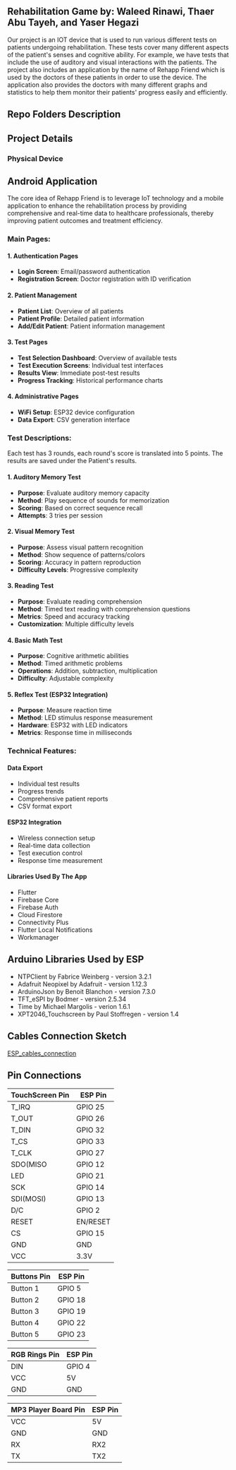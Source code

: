 
## Rehabilitation Game by: Waleed Rinawi, Thaer Abu Tayeh, and Yaser Hegazi
Our project is an IOT device that is used to run various different tests on patients undergoing rehabilitation. These tests cover many different aspects of the
patient's senses and cognitive ability. For example, we have tests that include the use of auditory and visual interactions with the patients. The project also
includes an application by the name of Rehapp Friend which is used by the doctors of these patients in order to use the device. The application also provides the
doctors with many different graphs and statistics to help them monitor their patients' progress easily and efficiently.  

## Repo Folders Description

## Project Details

### Physical Device

## Android Application
The core idea of Rehapp Friend is to leverage IoT technology and a mobile application to enhance the rehabilitation process by providing comprehensive and real-time data to healthcare professionals, thereby improving patient outcomes and treatment efficiency.

### Main Pages:

#### 1. Authentication Pages
- **Login Screen**: Email/password authentication
- **Registration Screen**: Doctor registration with ID verification

#### 2. Patient Management
- **Patient List**: Overview of all patients
- **Patient Profile**: Detailed patient information
- **Add/Edit Patient**: Patient information management

#### 3. Test Pages
- **Test Selection Dashboard**: Overview of available tests
- **Test Execution Screens**: Individual test interfaces
- **Results View**: Immediate post-test results
- **Progress Tracking**: Historical performance charts

#### 4. Administrative Pages
- **WiFi Setup**: ESP32 device configuration
- **Data Export**: CSV generation interface

### Test Descriptions:
Each test has 3 rounds, each round's score is translated into 5 points. The results are saved under the Patient's results.

#### 1. Auditory Memory Test
- **Purpose**: Evaluate auditory memory capacity
- **Method**: Play sequence of sounds for memorization
- **Scoring**: Based on correct sequence recall
- **Attempts**: 3 tries per session

#### 2. Visual Memory Test
- **Purpose**: Assess visual pattern recognition
- **Method**: Show sequence of patterns/colors
- **Scoring**: Accuracy in pattern reproduction
- **Difficulty Levels**: Progressive complexity

#### 3. Reading Test
- **Purpose**: Evaluate reading comprehension
- **Method**: Timed text reading with comprehension questions
- **Metrics**: Speed and accuracy tracking
- **Customization**: Multiple difficulty levels

#### 4. Basic Math Test
- **Purpose**: Cognitive arithmetic abilities
- **Method**: Timed arithmetic problems
- **Operations**: Addition, subtraction, multiplication
- **Difficulty**: Adjustable complexity

#### 5. Reflex Test (ESP32 Integration)
- **Purpose**: Measure reaction time
- **Method**: LED stimulus response measurement
- **Hardware**: ESP32 with LED indicators
- **Metrics**: Response time in milliseconds

### Technical Features:

#### Data Export
- Individual test results
- Progress trends
- Comprehensive patient reports
- CSV format export

#### ESP32 Integration
- Wireless connection setup
- Real-time data collection
- Test execution control
- Response time measurement

#### Libraries Used By The App
- Flutter
- Firebase Core
- Firebase Auth
- Cloud Firestore
- Connectivity Plus
- Flutter Local Notifications
- Workmanager



## Arduino Libraries Used by ESP

- NTPClient by Fabrice Weinberg - version 3.2.1
- Adafruit Neopixel by Adafruit - version 1.12.3
- ArduinoJson by Benoit Blanchon - version 7.3.0
- TFT_eSPI by Bodmer - version 2.5.34
- Time by Michael Margolis - verion 1.6.1
- XPT2046_Touchscreen by Paul Stoffregen - version 1.4

## Cables Connection Sketch
[ESP_cables_connection](Documentation/ESP_cables_connection.jpg "Cables Connection")

## Pin Connections

| TouchScreen Pin    | ESP Pin               |
|---------------|----------------------------|
| T_IRQ          | 	GPIO 25  |
| T_OUT          | 	GPIO 26  |
| T_DIN          | 	GPIO 32  |
| T_CS           | 	GPIO 33  |
| T_CLK          | 	GPIO 27  |
| SDO(MISO       | 	GPIO 12  |
| LED            | 	GPIO 21  |
| SCK            | 	GPIO 14  |
| SDI(MOSI)      | 	GPIO 13  |
| D/C            | 	GPIO 2   |
| RESET          | 	EN/RESET |
| CS             | 	GPIO 15  |
| GND            | 	GND      |
| VCC            | 	3.3V     |

| Buttons Pin   | ESP Pin                    |
|---------------|----------------------------|
| Button 1          | 	GPIO 5   |
| Button 2          | 	GPIO 18  |
| Button 3          | 	GPIO 19  |
| Button 4          | 	GPIO 22  |
| Button 5          | 	GPIO 23  |

| RGB Rings Pin    | ESP Pin                   |
|------------------|---------------------------|
| DIN              | 	GPIO 4   |
| VCC              |  5V       |
| GND              |  GND      |

| MP3 Player Board Pin    | ESP Pin       |
|-------------------------|---------------|
| VCC          | 	5V       |
| GND          | 	GND      |
| RX           |  RX2      |
| TX           |  TX2      |



